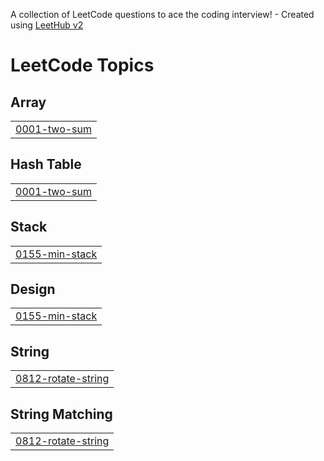 A collection of LeetCode questions to ace the coding interview! - Created using [LeetHub v2](https://github.com/arunbhardwaj/LeetHub-2.0)
<!---LeetCode Topics Start-->
# LeetCode Topics
## Array
|  |
| ------- |
| [0001-two-sum](https://github.com/yuva0612/LeetCode/tree/master/0001-two-sum) |
## Hash Table
|  |
| ------- |
| [0001-two-sum](https://github.com/yuva0612/LeetCode/tree/master/0001-two-sum) |
## Stack
|  |
| ------- |
| [0155-min-stack](https://github.com/yuva0612/LeetCode/tree/master/0155-min-stack) |
## Design
|  |
| ------- |
| [0155-min-stack](https://github.com/yuva0612/LeetCode/tree/master/0155-min-stack) |
## String
|  |
| ------- |
| [0812-rotate-string](https://github.com/yuva0612/LeetCode/tree/master/0812-rotate-string) |
## String Matching
|  |
| ------- |
| [0812-rotate-string](https://github.com/yuva0612/LeetCode/tree/master/0812-rotate-string) |
<!---LeetCode Topics End-->